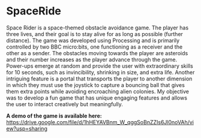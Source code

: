 # SpaceRide
Space Rider is a space-themed obstacle avoidance game. The player has three lives, and their goal is to stay alive for as long as possible (further distance). The game was developed using Processing and is primarily controlled by two BBC micro:bits, one functioning as a receiver and the other as a sender. The obstacles moving towards the player are asteroids and their number increases as the player advance through the game. Power-ups emerge at random and provide the user with extraordinary skills for 10 seconds, such as invincibility, shrinking in size, and extra life. Another intriguing feature is a portal that transports the player to another dimension in which they must use the joystick to capture a bouncing ball that gives them extra points while avoiding encroaching alien colonies. My objective was to develop a fun game that has unique engaging features and allows the user to interact creatively but meaningfully.

**A demo of the game is available here:**
https://drive.google.com/file/d/1hHEYAVBnm_W_qggSoBnZZIs6Jl0noVAh/view?usp=sharing

